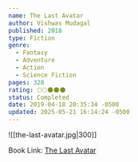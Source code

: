 ```yaml
---
name: The Last Avatar
author: Vishwas Mudagal
published: 2018
type: Fiction
genre:
  - Fantasy
  - Adventure
  - Action
  - Science Fiction
pages: 328
rating: 🌕🌕🌑🌑🌑
status: Completed
date: 2019-04-18 20:35:34 -0500
updated: 2025-05-21 16:14:24 -0500
---
```


![[the-last-avatar.jpg|300]]

Book Link: [The Last Avatar](https://www.goodreads.com/book/show/42596716-the-last-avatar)
